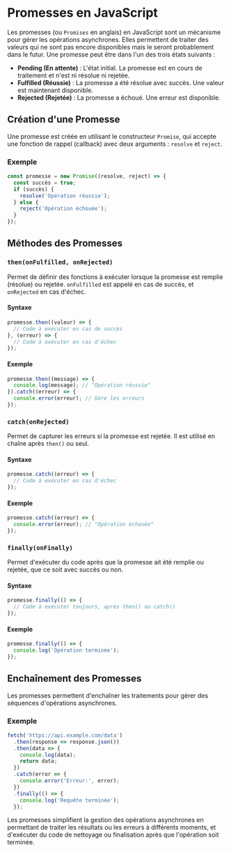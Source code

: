 # Promesses en JavaScript

Les promesses (ou `Promises` en anglais) en JavaScript sont un mécanisme pour gérer les opérations asynchrones. Elles permettent de traiter des valeurs qui ne sont pas encore disponibles mais le seront probablement dans le futur. Une promesse peut être dans l'un des trois états suivants :

- **Pending (En attente)** : L'état initial. La promesse est en cours de traitement et n'est ni résolue ni rejetée.
- **Fulfilled (Réussie)** : La promesse a été résolue avec succès. Une valeur est maintenant disponible.
- **Rejected (Rejetée)** : La promesse a échoué. Une erreur est disponible.

## Création d'une Promesse

Une promesse est créée en utilisant le constructeur `Promise`, qui accepte une fonction de rappel (callback) avec deux arguments : `resolve` et `reject`.

### Exemple

```javascript
const promesse = new Promise((resolve, reject) => {
  const succès = true;
  if (succès) {
    resolve('Opération réussie');
  } else {
    reject('Opération échouée');
  }
});
```

## Méthodes des Promesses

### `then(onFulfilled, onRejected)`

Permet de définir des fonctions à exécuter lorsque la promesse est remplie (résolue) ou rejetée. `onFulfilled` est appelé en cas de succès, et `onRejected` en cas d'échec.

#### Syntaxe

```javascript
promesse.then((valeur) => {
  // Code à exécuter en cas de succès
}, (erreur) => {
  // Code à exécuter en cas d'échec
});
```

#### Exemple

```javascript
promesse.then((message) => {
  console.log(message); // "Opération réussie"
}).catch((erreur) => {
  console.error(erreur); // Gère les erreurs
});
```

### `catch(onRejected)`

Permet de capturer les erreurs si la promesse est rejetée. Il est utilisé en chaîne après `then()` ou seul.

#### Syntaxe

```javascript
promesse.catch((erreur) => {
  // Code à exécuter en cas d'échec
});
```

#### Exemple

```javascript
promesse.catch((erreur) => {
  console.error(erreur); // "Opération échouée"
});
```

### `finally(onFinally)`

Permet d'exécuter du code après que la promesse ait été remplie ou rejetée, que ce soit avec succès ou non.

#### Syntaxe

```javascript
promesse.finally(() => {
  // Code à exécuter toujours, après then() ou catch()
});
```

#### Exemple

```javascript
promesse.finally(() => {
  console.log('Opération terminée');
});
```

## Enchaînement des Promesses

Les promesses permettent d'enchaîner les traitements pour gérer des séquences d'opérations asynchrones.

### Exemple

```javascript
fetch('https://api.example.com/data')
  .then(response => response.json())
  .then(data => {
    console.log(data);
    return data;
  })
  .catch(error => {
    console.error('Erreur:', error);
  })
  .finally(() => {
    console.log('Requête terminée');
  });
```

Les promesses simplifient la gestion des opérations asynchrones en permettant de traiter les résultats ou les erreurs à différents moments, et d'exécuter du code de nettoyage ou finalisation après que l'opération soit terminée.